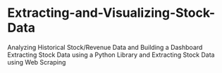 # Extracting-and-Visualizing-Stock-Data
Analyzing Historical Stock/Revenue Data and Building a Dashboard
Extracting Stock Data using a Python Library and Extracting Stock Data using Web Scraping

